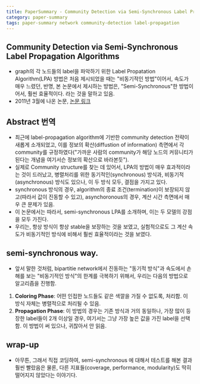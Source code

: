 ```yaml
---
title: PaperSummary - Community Detection via Semi-Synchronous Label Propagation Algorithms
category: paper-summary
tags: paper-summary network community-detection label-propagation 
---
```


## Community Detection via Semi-Synchronous Label Propagation Algorithms

- graph의 각 노드들의 label을 파악하기 위한 Label Propatation Algorithm(LPA) 방법은 처음 제시되었을 때는 "비동기적인 방법"이어서, 속도가 매우 느렸던, 반명, 본 논문에서 제시하는 방법은, "Semi-Synchronous"한 방법이어서, 훨씬 효율적이다. 라는 것을 말하고 있음.
- 2011년 3월에 나온 논문, [논문 링크](https://arxiv.org/abs/1103.4550)


## Abstract 번역

- 최근에 label-propagation algorithm에 기반한 community detection 전략이 새롭게 소개되었고, 이를 정보의 확산(diffustion of information) 측면에서 각 community를 규정하였다("가까운 사람의 community가 해당 노드의 커뮤니티가 된다는 개념을 여기서슨 정보의 확산으로 바라본듯"). 
- 실제로 Community structure를 찾는 데 있어서, LPA의 방법이 매우 효과적이라는 것이 드러났고, 병렬처리를 위한 동기적인(synchronous) 방식과, 비동기적(asynchronous) 방식도 있으나, 이 두 방식 모두, 결점을 가지고 있다. 
- synchronous 방식의 경우, algorithm의 종료 조건(termination)이 보장되지 않고(따라서 값이 진동할 수 있고), asynchoronous의 경우, 계산 시간 측면에서 매우 큰 문제가 있음. 
- 이 논문에서는 따라서, semi-synchronous LPA를 소개하며, 이는 두 모델의 강점을 모두 가진다. 
- 우리는, 항상 방식이 항상 stable을 보장하는 것을 보였고, 실험적으로도 그 계산 속도가 비동기적인 방식에 비해서 훨씬 효율적이라는 것을 보였다.

## semi-synchronous way.

- 앞서 말한 것처럼, bipartitie network에서 진동하는 "동기적 방식"과 속도에서 손해를 보는 "비동기적인 방식"의 한계를 극복하기 위해서, 우리는 다음의 방법으로 알고리즘을 진행함. 

1) **Coloring Phase**: 어떤 인접한 노드들도 같은 색깔을 가질 수 없도록, 처리함. 이 방식 자체는 병렬적으로 처리될 수 있음. 
2) **Propagation Phase**: 이 방법의 경우는 기존 방식과 거의 동일하나, 가장 많이 등장한 label들이 2개 이상일 경우, 여기서는 그냥 가장 높은 값을 가진 label을 선택함. 이 방법이 써 있으나, 귀찮아서 안 읽음.

## wrap-up 

- 아무튼, 그래서 직접 코딩하여, semi-synchronous 에 대해서 테스트를 해본 결과 훨씬 빨랐음은 물론, 다른 지표들(coverage, performance, modularity)도 딱히 떨어지지 않았다는 이야기다.